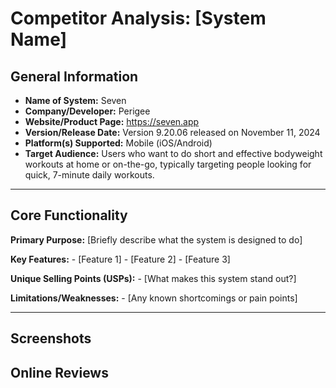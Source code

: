 # Competitor Analysis: [System Name] 
## General Information 
- **Name of System:** Seven 
- **Company/Developer:** Perigee
- **Website/Product Page:** https://seven.app
- **Version/Release Date:** Version 9.20.06 released on November 11, 2024
- **Platform(s) Supported:** Mobile (iOS/Android)
- **Target Audience:** Users who want to do short and effective bodyweight workouts at home or on-the-go, typically targeting people looking for quick, 7-minute daily workouts.

--- 
## Core Functionality 

**Primary Purpose:** [Briefly describe what the system is designed to do] 

**Key Features:** - [Feature 1] - [Feature 2] - [Feature 3] 

**Unique Selling Points (USPs):** - [What makes this system stand out?] 

**Limitations/Weaknesses:** - [Any known shortcomings or pain points] 

---

## Screenshots


## Online Reviews
